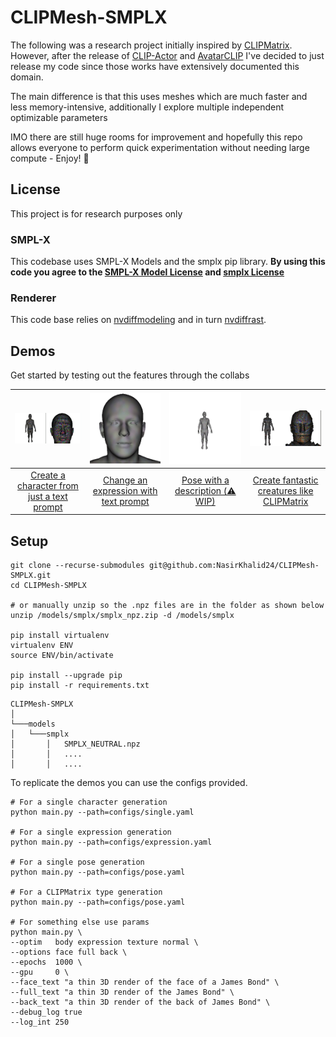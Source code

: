 # CLIPMesh-SMPLX

The following was a research project initially inspired by [CLIPMatrix](https://arxiv.org/abs/2109.12922). However, after the release of [CLIP-Actor](https://arxiv.org/abs/2206.04382) and [AvatarCLIP](https://hongfz16.github.io/projects/AvatarCLIP.html) I've decided to just release my code since those works have extensively documented this domain.

The main difference is that this uses meshes which are much faster and less memory-intensive, additionally I explore multiple independent optimizable parameters

IMO there are still huge rooms for improvement and hopefully this repo allows everyone to perform quick experimentation without needing large compute - Enjoy! 🎉

## License

This project is for research purposes only

### SMPL-X

This codebase uses SMPL-X Models and the smplx pip library. **By using this code you agree to the [SMPL-X Model License](https://smpl-x.is.tue.mpg.de/modellicense.html) and [smplx License](https://github.com/vchoutas/smplify-x#license)**

### Renderer

This code base relies on [nvdiffmodeling](https://github.com/NVlabs/nvdiffmodeling) and in turn [nvdiffrast](https://nvlabs.github.io/nvdiffrast/#licenses).

## Demos

Get started by testing out the features through the collabs

|<img src="./assets/README/single.gif" width="310"/>|<img src="./assets/README/expressions.gif" width="310"/>|<img src="./assets/README/pose.gif" width="310"/>|<img src="./assets/README/clipmatrix.gif" width="310"/>|
:--------------------------------------------------:|:--------------------------------------------------:|:--------------------------------------------------:|:--------------------------------------------------:|
| [Create a character from just a text prompt](https://colab.research.google.com/drive/1jtVfsDTkWfOxzrSdjlooJnyhfQKLnslN?usp=sharing)  | [Change an expression with text prompt](https://colab.research.google.com/drive/1Xd8gLPHatKv5lk3txS3f97fBbqORFsI2?usp=sharing)   | [Pose with a description (⚠️ WIP)](https://colab.research.google.com/drive/1hDn04vTE0QpkvM47NDLgFYkzDu2ZQulU?usp=sharing)            | [Create fantastic creatures like CLIPMatrix](https://colab.research.google.com/drive/1rIi0Ho9Jp339_LlkHQR1QIcWkVQS5vlz?usp=sharing)   |





## Setup

```
git clone --recurse-submodules git@github.com:NasirKhalid24/CLIPMesh-SMPLX.git
cd CLIPMesh-SMPLX

# or manually unzip so the .npz files are in the folder as shown below
unzip /models/smplx/smplx_npz.zip -d /models/smplx   

pip install virtualenv
virtualenv ENV
source ENV/bin/activate

pip install --upgrade pip
pip install -r requirements.txt
```


```
CLIPMesh-SMPLX
│
└───models
│   └───smplx
│       │   SMPLX_NEUTRAL.npz
│       │   ....
│       │   ....
``` 

To replicate the demos you can use the configs provided.

```
# For a single character generation
python main.py --path=configs/single.yaml

# For a single expression generation
python main.py --path=configs/expression.yaml

# For a single pose generation
python main.py --path=configs/pose.yaml

# For a CLIPMatrix type generation
python main.py --path=configs/pose.yaml

# For something else use params
python main.py \
--optim   body expression texture normal \
--options face full back \
--epochs  1000 \
--gpu     0 \
--face_text "a thin 3D render of the face of a James Bond" \
--full_text "a thin 3D render of the James Bond" \
--back_text "a thin 3D render of the back of James Bond" \
--debug_log true
--log_int 250
```
